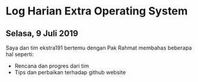 # Log Harian Extra Operating System
## Selasa, 9 Juli 2019

Saya dan tim ekstra191 bertemu dengan Pak Rahmat membahas beberapa hal seperti:
- Rencana dan progres dari tim
- Tips dan perbaikan terhadap github website
